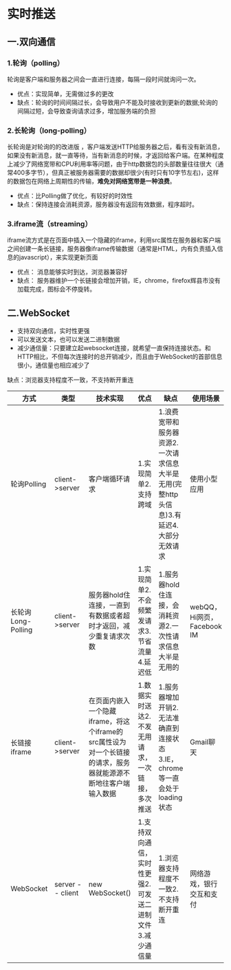 # 实时推送

## 一.双向通信

### 1.轮询（polling）

轮询是客户端和服务器之间会一直进行连接，每隔一段时间就询问一次。

* 优点：实现简单，无需做过多的更改
* 缺点：轮询的时间间隔过长，会导致用户不能及时接收到更新的数据;轮询的间隔过短，会导致查询请求过多，增加服务端的负担

### 2.长轮询（long-polling）

长轮询是对轮询的的改进版 ，客户端发送HTTP给服务器之后，看有没有新消息，如果没有新消息，就一直等待，当有新消息的时候，才返回给客户端。在某种程度上减少了网络宽带和CPU利用率等问题，由于http数据包的头部数量往往很大（通常400多字节），但真正被服务器需要的数据却很少(有时只有10字节左右)，这样的数据包在网络上周期性的传输，**难免对网络宽带是一种浪费**。

* 优点：比Polling做了优化，有较好的时效性
* 缺点：保持连接会消耗资源，服务器没有返回有效数据，程序超时。

### 3.iframe流（streaming）

iframe流方式是在页面中插入一个隐藏的iframe，利用src属性在服务器和客户端之间创建一条长链接，服务器像iframe传输数据（通常是HTML，内有负责插入信息的javascript），来实现更新页面

* 优点： 消息能够实时到达，浏览器兼容好
* 缺点： 服务器维护一个长链接会增加开销，IE，chrome，firefox辉县市没有加载完成，图标会不停旋转。

## 二.WebSocket

* 支持双向通信，实时性更强
* 可以发送文本，也可以发送二进制数据
* 减少通信量：只要建立起websocket连接，就希望一直保持连接状态。和HTTP相比，不但每次连接时的总开销减少，而且由于WebSocket的首部信息很小，通信量也相应减少了

缺点：浏览器支持程度不一致，不支持断开重连  

方式 | 类型 | 技术实现 | 优点 | 缺点 | 使用场景 |  
| - | - | - | - | - | - |  
轮询Polling | client->server | 客户端循环请求 | 1.实现简单2.支持跨域 | 1.浪费宽带和服务器资源2.一次请求信息大半是无用(完整http头信息)3.有延迟4.大部分无效请求 | 使用小型应用 |  
长轮询Long-Polling | client->server | 服务器hold住连接，一直到有数据或者超时才返回，减少重复请求次数 | 1.实现简单2.不会频繁发请求3.节省流量4.延迟低 | 1.服务器hold住连接，会消耗资源2.一次性请求信息大半是无用的 | webQQ，Hi网页，Facebook IM |  
长链接iframe | client->server | 在页面内嵌入一个隐藏iframe，将这个iframe的src属性设为对一个长链接的请求，服务器就能源源不断地往客户端输入数据 | 1.数据实时送达2.不发无用请求，一次链接，多次推送| 1.服务器增加开销2.无法准确直到连接状态3.IE，chrome等一直会处于loading状态 | Gmail聊天 |  
WebSocket | server -- client | new WebSocket() | 1.支持双向通信，实时性更强2.可发送二进制文件3.减少通信量 | 1.浏览器支持程度不一致2.不支持断开重连 | 网络游戏，银行交互和支付 |
